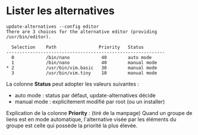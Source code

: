 # Lister les alternatives
```
update-alternatives --config editor
There are 3 choices for the alternative editor (providing /usr/bin/editor).

  Selection    Path                Priority   Status
------------------------------------------------------------
  0            /bin/nano            40        auto mode
  1            /bin/nano            40        manual mode
* 2            /usr/bin/vim.basic   30        manual mode
  3            /usr/bin/vim.tiny    10        manual mode
  ```
La colonne **Status** peut adopter les valeurs suivantes :
* auto mode : status par défaut, update-alternatives décide
* manual mode : explicitement modifié par root (ou un installer)
 
Explication de la colonne **Priority** :
(tiré de la manpage) Quand un groupe de liens est en mode automatique, l'alternative visée par les éléments du groupe est celle qui possède la priorité la plus élevée.


